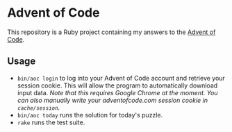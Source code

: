 Advent of Code
==============

This repository is a Ruby project containing my answers to the [Advent of Code](https://adventofcode.com/).

## Usage

- `bin/aoc login` to log into your Advent of Code account and retrieve your session cookie. This will allow the program to automatically download input data.
    _Note that this requires Google Chrome at the moment. You can also manually write your adventofcode.com session cookie in `cache/session`._
- `bin/aoc today` runs the solution for today's puzzle.
- `rake` runs the test suite.
